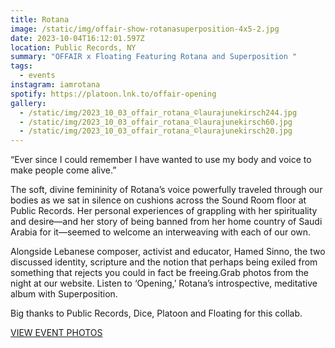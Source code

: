 ```yaml
---
title: Rotana
image: /static/img/offair-show-rotanasuperposition-4x5-2.jpg
date: 2023-10-04T16:12:01.597Z
location: Public Records, NY
summary: "OFFAIR x Floating Featuring Rotana and Superposition "
tags:
  - events
instagram: iamrotana
spotify: https://platoon.lnk.to/offair-opening
gallery:
  - /static/img/2023_10_03_offair_rotana_©laurajunekirsch244.jpg
  - /static/img/2023_10_03_offair_rotana_©laurajunekirsch60.jpg
  - /static/img/2023_10_03_offair_rotana_©laurajunekirsch20.jpg
---
```

“Ever since I could remember I have wanted to use my body and voice to make people come alive.”

The soft, divine femininity of Rotana’s voice powerfully traveled through our bodies as we sat in silence on cushions across the Sound Room floor at Public Records. Her personal experiences of grappling with her spirituality and desire—and her story of being banned from her home country of Saudi Arabia for it—seemed to welcome an interweaving with each of our own.

Alongside Lebanese composer, activist and educator, Hamed Sinno, the two discussed identity, scripture and the notion that perhaps being exiled from something that rejects you could in fact be freeing.Grab photos from the night at our website. Listen to ‘Opening,’ Rotana’s introspective, meditative album with Superposition.

Big thanks to Public Records, Dice, Platoon and Floating for this collab.

[V﻿IEW EVENT PHOTOS](https://www.dropbox.com/sh/d8qg702uksagi53/AAA77HzJn8sFfJ_5CVhgxtIoa?dl=0)